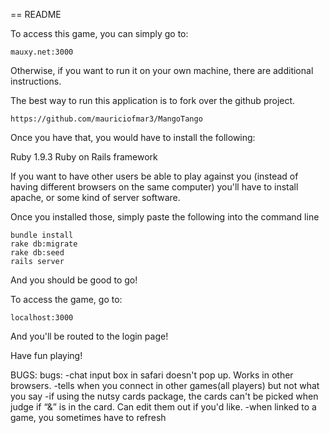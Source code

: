 == README

To access this game, you can simply go to: 
	
	mauxy.net:3000
	
Otherwise, if you want to run it on your own machine, there are additional instructions.

The best way to run this application is to fork over the github project. 

	https://github.com/mauriciofmar3/MangoTango

Once you have that, you would have to install the following: 

Ruby 1.9.3
Ruby on Rails framework 

If you want to have other users be able to play against you (instead of having different 
browsers on the same computer) you'll have to install apache, or some kind of server software. 

Once you installed those, simply paste the following into the command line

	bundle install
	rake db:migrate
	rake db:seed
	rails server
	
And you should be good to go!

To access the game, go to: 
		
	localhost:3000
	
And you'll be routed to the login page!

Have fun playing!



BUGS: 
bugs:
-chat input box in safari doesn't pop up. Works in other browsers.
-tells when you connect in other games(all players) but not what you say 
-if using the nutsy cards package, the cards can't be picked when judge if “&” is in the card. Can edit them out if you'd like. 
-when linked to a game, you sometimes have to refresh